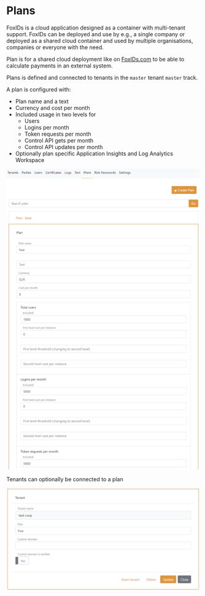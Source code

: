 # Plans

FoxIDs is a cloud application designed as a container with multi-tenant support. FoxIDs can be deployed and use by e.g., a single company or deployed as a shared cloud container and used by multiple organisations, companies or everyone with the need.

Plan is for a shared cloud deployment like on [FoxIDs.com](https://foxids.com) to be able to calculate payments in an external system.

Plans is defined and connected to tenants in the `master` tenant `master` track.

A plan is configured with:

- Plan name and a text
- Currency and cost per month
- Included usage in two levels for
	- Users
	- Logins per month
	- Token requests per month
	- Control API gets per month
	- Control API updates per month
- Optionally plan specific Application Insights and Log Analytics Workspace

![Plan configuration](images/configure-plan.png)

Tenants can optionally be connected to a plan

![Configure plan on tenant](images/configure-plan-tenant.png)


